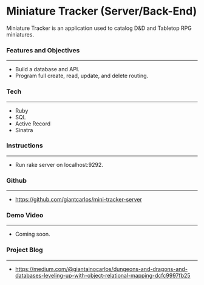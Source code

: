 # **Miniature Tracker (Server/Back-End)**

Miniature Tracker is an application used to catalog D&D and Tabletop RPG miniatures.


### **Features and Objectives**
---

- Build a database and API. 
- Program full create, read, update, and delete routing.


### **Tech**
---

- Ruby
- SQL
- Active Record
- Sinatra


### **Instructions**
---

- Run rake server on localhost:9292.



### **Github**
---

- https://github.com/giantcarlos/mini-tracker-server


### **Demo Video**
---

- Coming soon.


### **Project Blog**
---

- https://medium.com/@giantainocarlos/dungeons-and-dragons-and-databases-leveling-up-with-object-relational-mapping-dcfc9997fb25